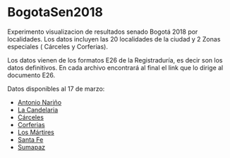 # BogotaSen2018

Experimento visualizacion de resultados senado Bogotá 2018 por localidades. 
Los datos incluyen las 20 localidades de la ciudad y 2 Zonas especiales ( Cárceles y Corferias).

Los datos vienen de los formatos E26 de la Registraduría, es decir son los datos definitivos.
En cada archivo encontrará al final el link que lo dirige al documento E26.

Datos disponibles al 17 de marzo:

* [Antonio Nariño](localidades/Votaciones_localidades/ANTONIO_NARINO_OK.csv)
* [La Candelaria](localidades/Votaciones_localidades/CANDELARIA_OK.csv)
* [Cárceles](localidades/Votaciones_localidades/CARCELES_OK.csv)
* [Corferias](localidades/Votaciones_localidades/CORFERIAS_OK.csv)
* [Los Mártires](localidades/Votaciones_localidades/MARTIRES_OK.csv)
* [Santa Fe](localidades/Votaciones_localidades/SANTA_FE_OK.csv)
* [Sumapaz](localidades/Votaciones_localidades/SUMAPAZ_OK.csv)
